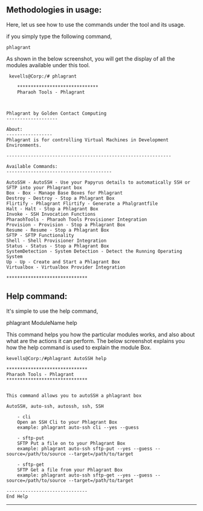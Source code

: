Methodologies in usage:
-----------------------

Here, let us see how to use the commands under the tool and its usage.

if you simply type the following command,

    phlagrant

As shown in the below screenshot, you will get the display of all the modules available under this tool.

     kevells@Corp:/# phlagrant 

        ******************************
        Pharaoh Tools - Phlagrant
  


    Phlagrant by Golden Contact Computing
    -------------------
      
    About:
    -----------------
    Phlagrant is for controlling Virtual Machines in Development Environments.
    
    -------------------------------------------------------------

    Available Commands:
    ---------------------------------------

    AutoSSH - AutoSSH - Use your Papyrus details to automatically SSH or SFTP into your Phlagrant box
    Box - Box - Manage Base Boxes for Phlagrant
    Destroy - Destroy - Stop a Phlagrant Box
    Flirtify - Phlagrant Flirtify - Generate a Phalgrantfile
    Halt - Halt - Stop a Phlagrant Box
    Invoke - SSH Invocation Functions
    PharaohTools - Pharaoh Tools Provisioner Integration
    Provision - Provision - Stop a Phlagrant Box
    Resume - Resume - Stop a Phlagrant Box
    SFTP - SFTP Functionality
    Shell - Shell Provisioner Integration
    Status - Status - Stop a Phlagrant Box
    SystemDetection - System Detection - Detect the Running Operating System
    Up - Up - Create and Start a Phlagrant Box
    Virtualbox - Virtualbox Provider Integration

    ******************************


Help command:
-------------

It's simple to use the help command,

  phlagrant ModuleName help

This command helps you how the particular modules works, and also about what are the actions it can perform.
The below screenshot explains you how the help command is used to explain the module Box.

    kevells@Corp:/#phlagrant AutoSSH help

    ******************************
    Pharaoh Tools - Phlagrant
    ******************************


    This command allows you to autoSSH a phlagrant box

    AutoSSH, auto-ssh, autossh, ssh, SSH

        - cli
        Open an SSH Cli to your Phlagrant Box
        example: phlagrant auto-ssh cli --yes --guess

        - sftp-put
        SFTP Put a file on to your Phlagrant Box
        example: phlagrant auto-ssh sftp-put --yes --guess --source=/path/to/source --target=/path/to/target

        - sftp-get
        SFTP Get a file from your Phlagrant Box
        example: phlagrant auto-ssh sftp-get --yes --guess --source=/path/to/source --target=/path/to/target

    ------------------------------
    End Help
******************************

